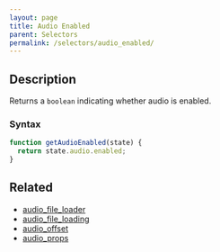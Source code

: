 ```yaml
---
layout: page
title: Audio Enabled
parent: Selectors
permalink: /selectors/audio_enabled/
---
```


## Description

Returns a `boolean` indicating whether audio is enabled.

### Syntax

```js
function getAudioEnabled(state) {
  return state.audio.enabled;
}
```

## Related

- [audio_file_loader](./audio_file_loader.md)
- [audio_file_loading](./audio_file_loading.md)
- [audio_offset](./audio_offset.md)
- [audio_props](./audio_props.md)
